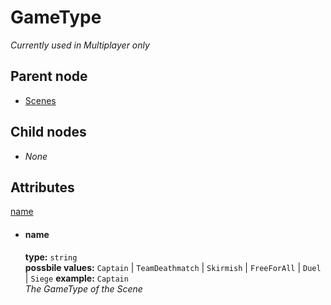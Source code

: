 # GameType
*Currently used in Multiplayer only*

## Parent node
- [Scenes](../../Scene)

## Child nodes
- *None*

## Attributes
[name](#name)

- #### name
  **type:**  `string`  
  **possbile values:** `Captain` | `TeamDeathmatch` | `Skirmish` | `FreeForAll` | `Duel` | `Siege` 
  **example:**  `Captain`  
  *The GameType of the Scene*  